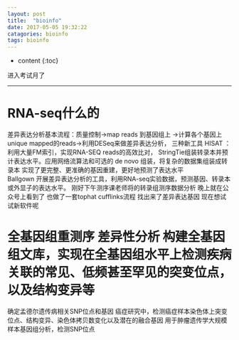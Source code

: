 ```yaml
---
layout: post
title:  "bioinfo"
date: 2017-05-05 19:32:22
catagories: bioinfo
tags: bioinfo
---
```


* content
{:toc}

进入考试月了  

---







# RNA-seq什么的

差异表达分析基本流程：质量控制->map reads 到基因组上 ->计算各个基因上unique mapped的reads->利用DESeq来做差异表达分析，
三种新工具 HISAT ：利用大量FM索引，实现RNA-SEQ reads的高效比对，
StringTie组装转录本并预计表达水平。应用网络流算法和可选的 de novo 组装，将复杂的数据集组装成转录本 实现了更完整、更准确的基因重建，更好地预测了表达水平   
Ballgown 开展差异表达分析的工具，利用RNA-seq实验数据，预测基因、转录本或外显子的表达水平。
刚好下午测序课老师将的转录组测序数据分析 晚上就在公众号上看到了 也做了一套tophat cufflinks流程 找出来了差异表达基因 现在想试试新软件呢 

# 全基因组重测序 差异性分析 构建全基因组文库，实现在全基因组水平上检测疾病关联的常见、低频甚至罕见的突变位点，以及结构变异等 
确定孟德尔遗传病相关SNP位点和基因
癌症研究中，检测癌症样本染色体上突变位点、结构变异、染色体拷贝数变化以及潜在的融合基因
用于肿瘤遗传学大规模样本基因组分析，检测SNP位点